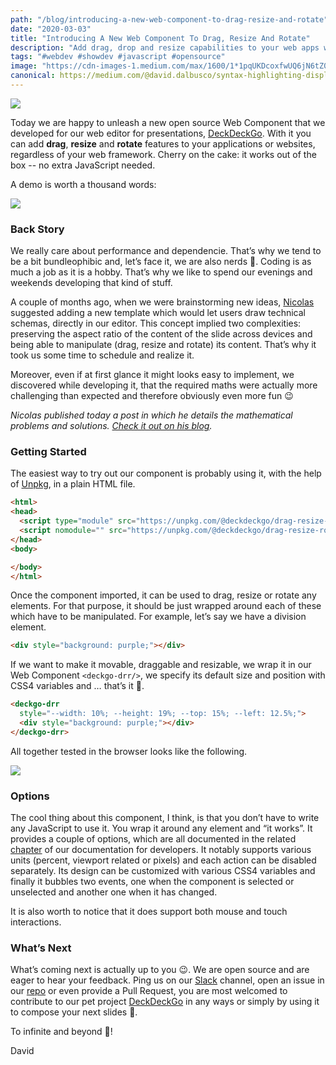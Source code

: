 ```yaml
---
path: "/blog/introducing-a-new-web-component-to-drag-resize-and-rotate"
date: "2020-03-03"
title: "Introducing A New Web Component To Drag, Resize And Rotate"
description: "Add drag, drop and resize capabilities to your web apps with this new Web Component compatible with or without any modern frameworks"
tags: "#webdev #showdev #javascript #opensource"
image: "https://cdn-images-1.medium.com/max/1600/1*1pqUKDcoxfwUQ6jN6tZ0xQ.png"
canonical: https://medium.com/@david.dalbusco/syntax-highlighting-displayed-in-ubuntu-terminal-like-a7e9c310b504
---
```


![](https://cdn-images-1.medium.com/max/1600/1*1pqUKDcoxfwUQ6jN6tZ0xQ.png)

Today we are happy to unleash a new open source Web Component that we developed for our web editor for presentations, [DeckDeckGo](https://deckdeckgo.com). With it you can add **drag**, **resize** and **rotate** features to your applications or websites, regardless of your web framework. Cherry on the cake: it works out of the box -- no extra JavaScript needed.

A demo is worth a thousand words:

![](https://cdn-images-1.medium.com/max/1600/1*_hmiwuTByWYJXuViGPBxFQ.gif)

### Back Story

We really care about performance and dependencie. That’s why we tend to be a bit bundleophibic and, let’s face it, we are also nerds 🤷. Coding is as much a job as it is a hobby. That’s why we like to spend our evenings and weekends developing that kind of stuff.

A couple of months ago, when we were brainstorming new ideas, [Nicolas](https://twitter.com/nasmattia) suggested adding a new template which would let users draw technical schemas, directly in our editor. This concept implied two complexities: preserving the aspect ratio of the content of the slide across devices and being able to manipulate (drag, resize and rotate) its content. That’s why it took us some time to schedule and realize it.

Moreover, even if at first glance it might looks easy to implement, we discovered while developing it, that the required maths were actually more challenging than expected and therefore obviously even more fun 😉

*Nicolas published today a post in which he details the mathematical problems and solutions. [Check it out on his blog](https://nmattia.com/posts/2020-03-03-drag-resize-rotate.html).*

### Getting Started

The easiest way to try out our component is probably using  it, with the help of [Unpkg](https://unpkg.com/), in a plain HTML file.

```html
<html>
<head>
  <script type="module" src="https://unpkg.com/@deckdeckgo/drag-resize-rotate@latest/dist/deckdeckgo-drag-resize/deckdeckgo-drag-resize.esm.js"></script>
  <script nomodule="" src="https://unpkg.com/@deckdeckgo/drag-resize-rotate@latest/dist/deckdeckgo-drag-resize/deckdeckgo-drag-resize.js"></script>
</head>
<body>

</body>
</html>
```

Once the component imported, it can be used to drag, resize or rotate any elements. For that purpose, it should be just wrapped around each of these which have to be manipulated. For example, let’s say we have a division element.

```html
<div style="background: purple;"></div>
```

If we want to make it movable, draggable and resizable, we wrap it in our Web Component `<deckgo-drr/>`, we specify its default size and position with CSS4 variables and … that’s it 🎉.

```html
<deckgo-drr
  style="--width: 10%; --height: 19%; --top: 15%; --left: 12.5%;">
  <div style="background: purple;"></div>
</deckgo-drr>
```

All together tested in the browser looks like the following.

![](https://cdn-images-1.medium.com/max/1600/1*XUNHKbM_Q7ht6KyiHhDezA.gif)

### Options

The cool thing about this component, I think, is that you don’t have to write any JavaScript to use it. You wrap it around any element and “it works”. It provides a couple of options, which are all documented in the related [chapter](https://docs.deckdeckgo.com/components/drr) of our documentation for developers. It notably supports various units (percent, viewport related or pixels) and each action can be disabled separately. Its design can be customized with various CSS4 variables and finally it bubbles two events, one when the component is selected or unselected and another one when it has changed.

It is also worth to notice that it does support both mouse and touch interactions.

### What’s Next

What’s coming next is actually up to you 😉. We are open source and are eager to hear your feedback. Ping us on our [Slack](https://join.slack.com/t/deckdeckgo/shared_invite/enQtNzM0NjMwOTc3NTI0LTBlNmFhODNhYmRkMWUxZmU4ZTQ2MDJiNjlmYWZiODNjMDU5OGRjYThlZmZjMTc5YmQ3MzUzMDlhMzk0ZDgzMDY) channel, open an issue in our [repo](https://github.com/deckgo/deckdeckgo) or even provide a Pull Request, you are most welcomed to contribute to our pet project [DeckDeckGo](https://deckdeckgo.com) in any ways or simply by using it to compose your next slides 🙏.

To infinite and beyond 🚀!

David
